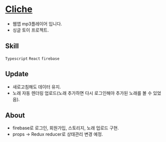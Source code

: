 # [Cliche](https://cold-pizza.github.io/cliche/)

-   웹앱 mp3플레이어 입니다.
-   싱글 토이 프로젝트.

## Skill

<code>Typescript</code> <code>React</code> <code>firebase</code>

## Update

-   새로고침해도 데이터 유지.
-   노래 자동 렌더링 업로드(노래 추가하면 다시 로그인해야 추가된 노래를 볼 수 있었음).

## About

-   firebase로 로그인, 회원가입, 스토리지, 노래 업로드 구현.
-   props -> Redux reducer로 상태관리 변경 예정.
